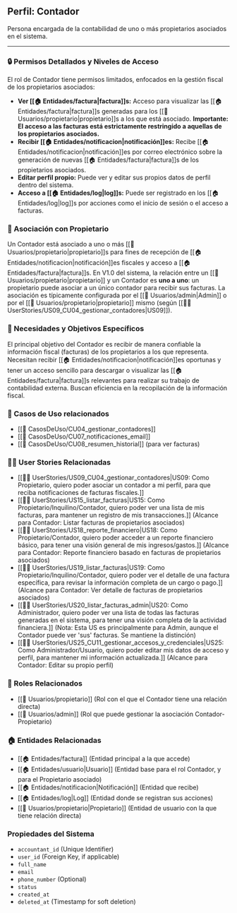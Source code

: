 ## Perfil: Contador

Persona encargada de la contabilidad de uno o más propietarios asociados en el sistema.

---

### 🔒 Permisos Detallados y Niveles de Acceso

El rol de Contador tiene permisos limitados, enfocados en la gestión fiscal de los propietarios asociados:

- **Ver [[🏠 Entidades/factura|factura]]s:** Acceso para visualizar las [[🏠 Entidades/factura|factura]]s generadas para los [[👥 Usuarios/propietario|propietario]]s a los que está asociado. **Importante: El acceso a las facturas está estrictamente restringido a aquellas de los propietarios asociados.**
- **Recibir [[🏠 Entidades/notificacion|notificación]]es:** Recibe [[🏠 Entidades/notificacion|notificación]]es por correo electrónico sobre la generación de nuevas [[🏠 Entidades/factura|factura]]s de los propietarios asociados.
- **Editar perfil propio:** Puede ver y editar sus propios datos de perfil dentro del sistema.
- **Acceso a [[🏠 Entidades/log|log]]s:** Puede ser registrado en los [[🏠 Entidades/log|log]]s por acciones como el inicio de sesión o el acceso a facturas.

### 🤝 Asociación con Propietario

Un Contador está asociado a uno o más [[👥 Usuarios/propietario|propietario]]s para fines de recepción de [[🏠 Entidades/notificacion|notificación]]es fiscales y acceso a [[🏠 Entidades/factura|factura]]s. En V1.0 del sistema, la relación entre un [[👥 Usuarios/propietario|propietario]] y un Contador es **uno a uno**: un propietario puede asociar a un único contador para recibir sus facturas. La asociación es típicamente configurada por el [[👥 Usuarios/admin|Admin]] o por el [[👥 Usuarios/propietario|propietario]] mismo (según [[🧑‍💻 UserStories/US09_CU04_gestionar_contadores|US09]]).

### 🎯 Necesidades y Objetivos Específicos

El principal objetivo del Contador es recibir de manera confiable la información fiscal (facturas) de los propietarios a los que representa. Necesitan recibir [[🏠 Entidades/notificacion|notificación]]es oportunas y tener un acceso sencillo para descargar o visualizar las [[🏠 Entidades/factura|factura]]s relevantes para realizar su trabajo de contabilidad externa. Buscan eficiencia en la recopilación de la información fiscal.

### 🔁 Casos de Uso relacionados
- [[📄 CasosDeUso/CU04_gestionar_contadores]]
- [[📄 CasosDeUso/CU07_notificaciones_email]]
- [[📄 CasosDeUso/CU08_resumen_historial]] (para ver facturas)

### 🧑‍💻 User Stories Relacionadas
- [[🧑‍💻 UserStories/US09_CU04_gestionar_contadores|US09: Como Propietario, quiero poder asociar un contador a mi perfil, para que reciba notificaciones de facturas fiscales.]]
- [[🧑‍💻 UserStories/US15_listar_facturas|US15: Como Propietario/Inquilino/Contador, quiero poder ver una lista de mis facturas, para mantener un registro de mis transacciones.]] (Alcance para Contador: Listar facturas de propietarios asociados)
- [[🧑‍💻 UserStories/US18_reporte_financiero|US18: Como Propietario/Contador, quiero poder acceder a un reporte financiero básico, para tener una visión general de mis ingresos/gastos.]] (Alcance para Contador: Reporte financiero basado en facturas de propietarios asociados)
- [[🧑‍💻 UserStories/US19_listar_facturas|US19: Como Propietario/Inquilino/Contador, quiero poder ver el detalle de una factura específica, para revisar la información completa de un cargo o pago.]] (Alcance para Contador: Ver detalle de facturas de propietarios asociados)
- [[🧑‍💻 UserStories/US20_listar_facturas_admin|US20: Como Administrador, quiero poder ver una lista de todas las facturas generadas en el sistema, para tener una visión completa de la actividad financiera.]] (Nota: Esta US es principalmente para Admin, aunque el Contador puede ver 'sus' facturas. Se mantiene la distinción)
- [[🧑‍💻 UserStories/US25_CU11_gestionar_accesos_y_credenciales|US25: Como Administrador/Usuario, quiero poder editar mis datos de acceso y perfil, para mantener mi información actualizada.]] (Alcance para Contador: Editar su propio perfil)

### 👥 Roles Relacionados
- [[👥 Usuarios/propietario]] (Rol con el que el Contador tiene una relación directa)
- [[👥 Usuarios/admin]] (Rol que puede gestionar la asociación Contador-Propietario)

### 🏠 Entidades Relacionadas
- [[🏠 Entidades/factura]] (Entidad principal a la que accede)
- [[🏠 Entidades/usuario|Usuario]] (Entidad base para el rol Contador, y para el Propietario asociado)
- [[🏠 Entidades/notificacion|Notificación]] (Entidad que recibe)
- [[🏠 Entidades/log|Log]] (Entidad donde se registran sus acciones)
- [[👥 Usuarios/propietario|Propietario]] (Entidad de usuario con la que tiene relación directa)

### Propiedades del Sistema

- `accountant_id` (Unique Identifier)
- `user_id` (Foreign Key, if applicable)
- `full_name`
- `email`
- `phone_number` (Optional)
- `status`
- `created_at`
- `deleted_at` (Timestamp for soft deletion)